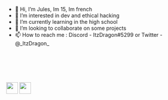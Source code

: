 - 👋 Hi, I’m Jules, Im 15, Im  french
- 👀 I’m interested in dev and ethical hacking
- 🌱 I’m currently learning in the high school
- 💞️ I’m looking to collaborate on some projects
- 📫 How to reach me : Discord - ItzDragon#5299 or Twitter - @\_ItzDragon_

<br>
<br>
<br>
<br>

<a href='https://ko-fi.com/itzdragon'><img src='https://ko-fi.com/img/githubbutton_sm.svg' height="31px"/></a> <a href='https://twitter.com/_ItzDragon_'><img src='https://svgshare.com/i/sv2.svg' height="31px"/></a>
<!---
DragonJules/DragonJules is a ✨ special ✨ repository because its `README.md` (this file) appears on your GitHub profile.
You can click the Preview link to take a look at your changes.
--->
